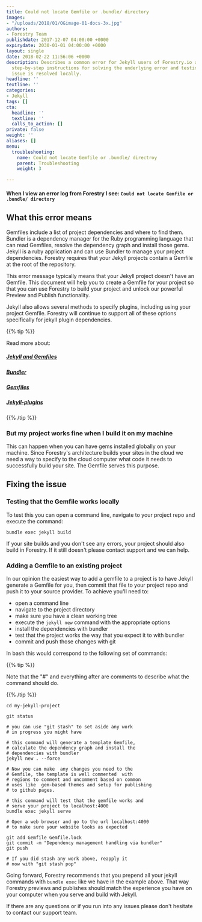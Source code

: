 ```yaml
---
title: Could not locate Gemfile or .bundle/ directory
images:
- "/uploads/2018/01/OGimage-01-docs-3x.jpg"
authors:
- Forestry Team
publishdate: 2017-12-07 04:00:00 +0000
expirydate: 2030-01-01 04:00:00 +0000
layout: single
date: 2018-02-22 11:56:06 +0000
description: Describes a common error for Jekyll users of Forestry.io and includes
  step-by-step instructions for solving the underlying error and testing that the
  issue is resolved locally.
headline: ''
textline: ''
categories:
- Jekyll
tags: []
cta:
  headline: ''
  textline: ''
  calls_to_action: []
private: false
weight: ''
aliases: []
menu:
  troubleshooting:
    name: Could not locate Gemfile or .bundle/ directroy
    parent: Troubleshooting
    weight: 3

---
```

#### When I view an error log from Forestry I see: `Could not locate Gemfile or .bundle/ directory`

## What this error means

Gemfiles include a list of project dependencies and where to find them.  Bundler is a dependency manager for the Ruby programming language that can read Gemfiles, resolve the dependency graph and install those gems.  Jekyll is a ruby application and can use Bundler to manage your project dependencies.  Forestry requires that your Jekyll projects contain a Gemfile at the root of the repository.

This error message typically means that your Jekyll project doesn't have an Gemfile.  This document will help you to create a Gemfile for your project so that you can use Forestry to build your project and unlock our powerful Preview and Publish functionality.

Jekyll also allows several methods to specify plugins, including using your project Gemfile.  Forestry will continue to support all of these options specifically for jekyll plugin dependencies.

{{% tip %}}

Read more about:

##### [Jekyll and Gemfiles](https://jekyllrb.com/docs/quickstart/#about-bundler)

##### [Bundler](http://bundler.io/)

##### [Gemfiles](http://bundler.io/v1.16/man/gemfile.5.html)

##### [Jekyll-plugins](https://jekyllrb.com/docs/plugins/)

{{% /tip %}}

### But my project works fine when I build it on my machine

This can happen when you can have gems installed globally on your machine.  Since Forestry's architecture builds your sites in the cloud we need a way to specify to the cloud computer what code it needs to successfully build your site.  The Gemfile serves this purpose.

## Fixing the issue

### Testing that the Gemfile works locally

To test this you can open a command line, navigate to your  project repo and execute the command:

    bundle exec jekyll build

If  your site builds and you don't see any errors, your project should also build in Forestry.  If it still doesn't please contact support and we can help.

### Adding a Gemfile to an existing project

In our opinion the easiest way to add a gemfile to a project is to have Jekyll generate a Gemfile for you, then commit that file to your project repo and push it to your source provider.  To achieve you'll need to:

* open a command line
* navigate to the project directory
* make sure you have a clean working tree
* execute the `jekyll new` command with the appropriate options
* install the dependencies with bundler
* test that the project works the way that you expect it to with bundler
* commit and push those changes with git

In bash this would correspond to the following set of commands:

{{% tip %}}

Note that the "#" and everything after are comments to describe what the command should do.

{{% /tip %}}

```  
cd my-jekyll-project  
 
git status 

# you can use "git stash" to set aside any work 
# in progress you might have

# this command will generate a template Gemfile,
# calculate the dependency graph and install the 
# dependencies with bundler  
jekyll new . --force 

# Now you can make  any changes you need to the 
# Gemfile, the template is well commented  with 
# regions to comment and uncomment based on common 
# uses like  gem-based themes and setup for publishing 
# to github pages.

# this command will test that the gemfile works and 
# serve your project to localhost:4000  
bundle exec jekyll serve 

# Open a web browser and go to the url localhost:4000 
# to make sure your website looks as expected

git add Gemfile Gemfile.lock
git commit -m "Dependency management handling via bundler"
git push

# If you did stash any work above, reapply it 
# now with "git stash pop"
```

Going forward, Forestry recommends that you prepend all your jekyll  commands with `bundle exec` like we have in the example above. That way Forestry previews and publishes should match the experience you have on your computer when you serve and build with Jekyll.

If there are any questions or if you run into any issues please don't hesitate to contact our support team.